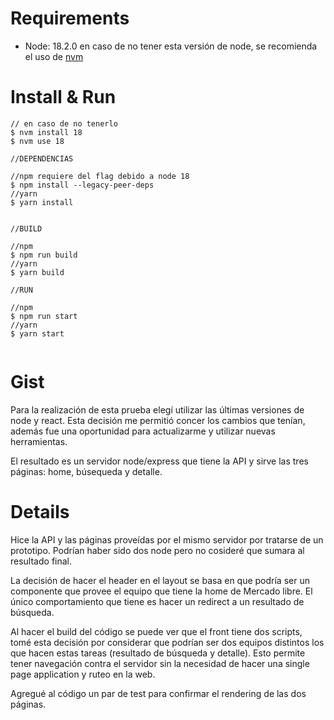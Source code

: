 # Requirements
- Node: 18.2.0 en caso de no tener esta versión de node, se recomienda el uso de [nvm](https://github.com/nvm-sh/nvm)


# Install & Run

```
// en caso de no tenerlo
$ nvm install 18 
$ nvm use 18

//DEPENDENCIAS

//npm requiere del flag debido a node 18
$ npm install --legacy-peer-deps
//yarn
$ yarn install


//BUILD

//npm
$ npm run build
//yarn
$ yarn build

//RUN

//npm
$ npm run start
//yarn
$ yarn start


```
# Gist

Para la realización de esta prueba elegí utilizar las últimas versiones de node y react. Esta decisión me permitió concer los cambios que tenían, además fue una oportunidad para actualizarme y utilizar nuevas herramientas.

El resultado es un servidor node/express que tiene la API y sirve las tres páginas: home, búsequeda y detalle.

# Details

Hice la API y las páginas proveídas por el mismo servidor por tratarse de un prototipo. Podrían haber sido dos node pero no cosideré que sumara al resultado final.

La decisión de hacer el header en el layout se basa en que podría ser un componente que provee el equipo que tiene la home de Mercado libre. El único comportamiento que tiene es hacer un redirect a un resultado de búsqueda.

Al hacer el build del código se puede ver que el front tiene dos scripts, tomé esta decisión por considerar que podrían ser dos equipos distintos los que hacen estas tareas (resultado de búsqueda y detalle). Esto permite tener navegación contra el servidor sin la necesidad de hacer una single page application y ruteo en la web. 


Agregué al código un par de test para confirmar el rendering de las dos páginas.
    
